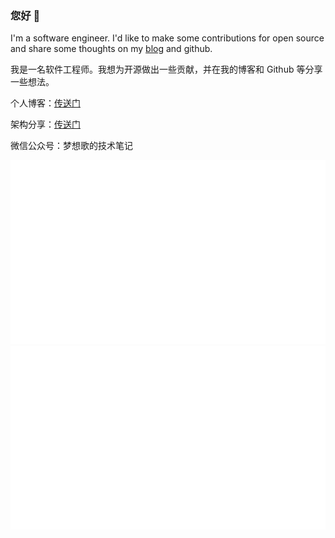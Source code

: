 ### 您好 🍨

I'm a software engineer. I'd like to make some contributions for open source and share some thoughts on my [blog](https://mengxiangge.netlify.app) and github.

我是一名软件工程师。我想为开源做出一些贡献，并在我的博客和 Github 等分享一些想法。

个人博客：[传送门](https://mengxiangge.netlify.app) 

架构分享：[传送门](https://www.processon.com/u/5ff69eeb5653bb4ea210bd7e)

微信公众号：梦想歌的技术笔记



<a href="https://github.com/jstrieb/github-stats">

![](https://github.com/shiyindaxiaojie/github-stats/blob/master/generated/overview.svg#gh-dark-mode-only)![](https://github.com/shiyindaxiaojie/github-stats/blob/master/generated/languages.svg#gh-dark-mode-only)

</a>
